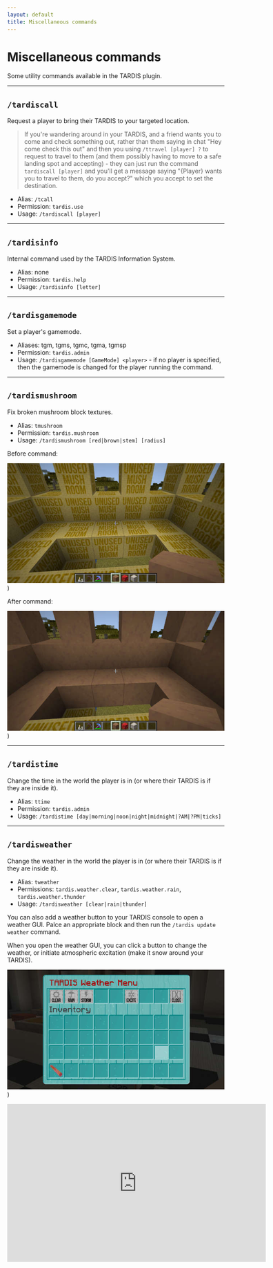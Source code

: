 ```yaml
---
layout: default
title: Miscellaneous commands
---
```


# Miscellaneous commands

Some utility commands available in the TARDIS plugin.

_____

## `/tardiscall`

Request a player to bring their TARDIS to your targeted location.

> If you're wandering around in your TARDIS, and a friend wants you to come and
> check something out, rather than them saying in chat "Hey come check this out"
> and then you using `/ttravel [player] ?` to request to travel to them (and them
> possibly having to move to a safe landing spot and accepting) - they can just run
> the command `tardiscall [player]` and you'll get a message saying "{Player} wants
> you to travel to them, do you accept?" which you accept to set the destination.

* Alias: `/tcall`
* Permission: `tardis.use`
* Usage: `/tardiscall [player]`

_____

## `/tardisinfo`

Internal command used by the TARDIS Information System.

* Alias: none
* Permission: `tardis.help`
* Usage: `/tardisinfo [letter]`

_____

## `/tardisgamemode`

Set a player's gamemode.

* Aliases: tgm, tgms, tgmc, tgma, tgmsp
* Permission: `tardis.admin`
* Usage: `/tardisgamemode [GameMode] <player>` - if no player is specified, then the gamemode is changed for the player
  running the command.

_____

## `/tardismushroom`

Fix broken mushroom block textures.

* Alias: `tmushroom`
* Permission: `tardis.mushroom`
* Usage: `/tardismushroom [red|brown|stem] [radius]`

Before command:

![Mushroom before update](/images/docs/mushroom_before.jpg))

After command:

![Mushroom after update](/images/docs/mushroom_after.jpg))

_____

## `/tardistime`

Change the time in the world the player is in (or where their TARDIS is if they are inside it).

* Alias: `ttime`
* Permission: `tardis.admin`
* Usage: `/tardistime [day|morning|noon|night|midnight|?AM|?PM|ticks]`

_____

## `/tardisweather`

Change the weather in the world the player is in (or where their TARDIS is if they are inside it).

* Alias: `tweather`
* Permissions: `tardis.weather.clear`, `tardis.weather.rain`, `tardis.weather.thunder`
* Usage: `/tardisweather [clear|rain|thunder]`

You can also add a weather button to your TARDIS console to open a weather GUI. Palce an appropriate block and then run
the `/tardis update weather` command.

When you open the weather GUI, you can click a button to change the weather, or initiate atmospheric excitation (make it
snow around your TARDIS).

![Weather GUI](/images/docs/weather_gui.jpg))

<iframe src="https://player.vimeo.com/video/222985511" width="600" height="365" frameborder="0" webkitallowfullscreen mozallowfullscreen allowfullscreen></iframe>
